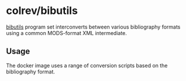 # colrev/bibutils

[bibutils](http://bibutils.refbase.org/) program set interconverts between various bibliography formats using a common MODS-format XML intermediate.

## Usage

The docker image uses a range of conversion scripts based on the bibliography format.
